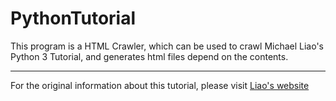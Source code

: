# PythonTutorial #
This program is a HTML Crawler, which can be used to crawl Michael Liao's Python 3 Tutorial, and generates html files depend on the contents. 

---

For the original information about this tutorial, please visit [Liao's website](http://www.liaoxuefeng.com/)
